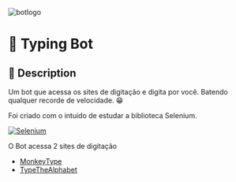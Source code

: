 <!-- markdownlint-disable MD041 MD033 MD045 -->
![botlogo](https://github.com/LucasGdBS/TypingBot/assets/114539692/6515ba70-9609-49db-87b5-e9e4898337d5)

# 🤖 Typing Bot

## 📝 Description

Um bot que acessa os sites de digitação e digita por você. Batendo qualquer recorde de velocidade. 😁

Foi criado com o intuido de estudar a biblioteca Selenium.

[![Selenium](https://img.shields.io/badge/-selenium-%43B02A?style=for-the-badge&logo=selenium&logoColor=white)](https://www.selenium.dev/)

O Bot acessa 2 sites de digitação

- [MonkeyType](https://monkeytype.com)
- [TypeTheAlphabet](https://typethealphabet.app)
